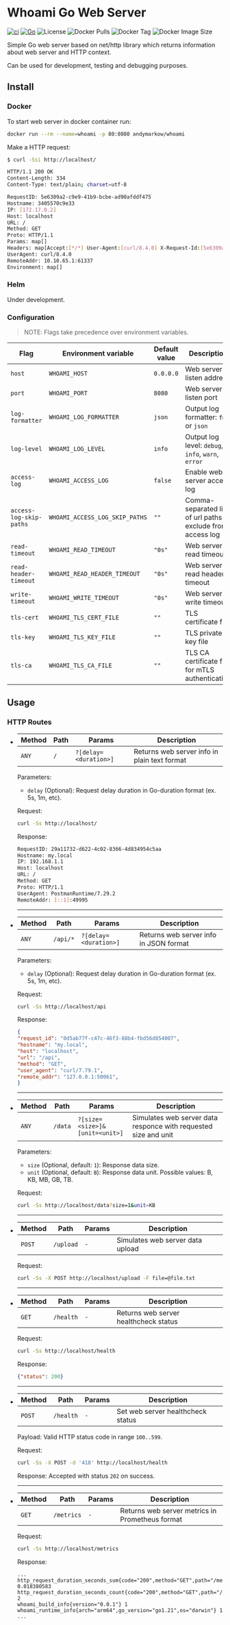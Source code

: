 # Whoami Go Web Server

[![ci](https://github.com/andymarkow/whoami/actions/workflows/ci.yml/badge.svg)](https://github.com/andymarkow/whoami/actions/workflows/ci.yml)
[![Go](https://img.shields.io/static/v1?label=go&message=v1.21%2b&color=blue&logo=go)](#)
![License](https://img.shields.io/github/license/andymarkow/whoami)
![Docker Pulls](https://img.shields.io/docker/pulls/andymarkow/whoami)
![Docker Tag](https://img.shields.io/docker/v/andymarkow/whoami?label=docker%20tag)
![Docker Image Size](https://img.shields.io/docker/image-size/andymarkow/whoami/latest)
<!-- ![Release](https://img.shields.io/github/v/release/andymarkow/whoami?display_name=release&include_prereleases&sort=date) -->

Simple Go web server based on net/http library which returns information about web server and HTTP context.

Can be used for development, testing and debugging purposes.


## Install

### Docker

To start web server in docker container run:
```bash
docker run --rm --name=whoami -p 80:8080 andymarkow/whoami
```

Make a HTTP request:
```bash
$ curl -Ssi http://localhost/

HTTP/1.1 200 OK
Content-Length: 334
Content-Type: text/plain; charset=utf-8

RequestID: 5e6309a2-c9e9-41b9-bcbe-ad90afddf475
Hostname: 3405570c9e33
IP: [172.17.0.2]
Host: localhost
URL: /
Method: GET
Proto: HTTP/1.1
Params: map[]
Headers: map[Accept:[*/*] User-Agent:[curl/8.4.0] X-Request-Id:[5e6309a2-c9e9-41b9-bcbe-ad90afddf475]]
UserAgent: curl/8.4.0
RemoteAddr: 10.10.65.1:61337
Environment: map[]
```


### Helm

Under development.


### Configuration

> NOTE: Flags take precedence over environment variables.

| Flag | Environment variable | Default value | Description |
| --- | --- | --- | --- |
| `host` | `WHOAMI_HOST` | `0.0.0.0` | Web server listen address |
| `port` | `WHOAMI_PORT` | `8080` | Web server listen port |
| `log-formatter` | `WHOAMI_LOG_FORMATTER` | `json` | Output log formatter: `fmt` or `json` |
| `log-level` | `WHOAMI_LOG_LEVEL` | `info` | Output log level: `debug`, `info`, `warn`, `error` |
| `access-log` | `WHOAMI_ACCESS_LOG` | `false` | Enable web server access log |
| `access-log-skip-paths` | `WHOAMI_ACCESS_LOG_SKIP_PATHS` | `""` | Comma-separated list of url paths to exclude from access log |
| `read-timeout` | `WHOAMI_READ_TIMEOUT` | `"0s"` | Web server read timeout |
| `read-header-timeout` | `WHOAMI_READ_HEADER_TIMEOUT` | `"0s"` | Web server read header timeout |
| `write-timeout` | `WHOAMI_WRITE_TIMEOUT` | `"0s"` | Web server write timeout |
| `tls-cert` | `WHOAMI_TLS_CERT_FILE` | `""` | TLS certificate file |
| `tls-key` | `WHOAMI_TLS_KEY_FILE` | `""` | TLS private key file |
| `tls-ca` | `WHOAMI_TLS_CA_FILE` | `""` | TLS CA certificate file for mTLS authentication |


## Usage

### HTTP Routes

- | Method | Path | Params | Description |
  | --- | --- | --- | --- |
  | `ANY` | `/` | `?[delay=<duration>]` | Returns web server info in plain text format |

  Parameters:
  - `delay` (Optional): Request delay duration in Go-duration format (ex. 5s, 1m, etc).

  Request:
  ```bash
  curl -Ss http://localhost/
  ```

	Response:
	```bash
	RequestID: 29a11732-d622-4c02-8366-4d834954c5aa
	Hostname: my.local
	IP: 192.168.1.1
	Host: localhost
	URL: /
	Method: GET
	Proto: HTTP/1.1
	UserAgent: PostmanRuntime/7.29.2
	RemoteAddr: [::1]:49995
	```
  ---


- | Method | Path | Params | Description |
  | --- | --- | --- | --- |
  | `ANY` | `/api/*` | `?[delay=<duration>]` | Returns web server info in JSON format |

  Parameters:
  - `delay` (Optional): Request delay duration in Go-duration format (ex. 5s, 1m, etc).

  Request:
  ```bash
  curl -Ss http://localhost/api
  ```

	Response:
	```json
  {
    "request_id": "0d5ab77f-c47c-46f3-88b4-fbd56d854007",
    "hostname": "my.local",
    "host": "localhost",
    "url": "/api",
    "method": "GET",
    "user_agent": "curl/7.79.1",
    "remote_addr": "127.0.0.1:50061",
  }
	```
  ---


- | Method | Path | Params | Description |
  | --- | --- | --- | --- |
  | `ANY` | `/data` | `?[size=<size>]&[unit=<unit>]` | Simulates web server data responce with requested size and unit |

  Parameters:
  - `size` (Optional, default: `1`): Response data size.
  - `unit` (Optional, default: `B`): Response data unit. Possible values: B, KB, MB, GB, TB.

  Request:
  ```bash
  curl -Ss http://localhost/data?size=1&unit=KB
  ```
  ---


- | Method | Path | Params | Description |
  | --- | --- | --- | --- |
  | `POST` | `/upload` | `-` | Simulates web server data upload |

  Request:
  ```bash
  curl -Ss -X POST http://localhost/upload -F file=@file.txt
  ```
  ---


- | Method | Path | Params | Description |
  | --- | --- | --- | --- |
  | `GET` | `/health` | `-` | Returns web server healthcheck status |
  
  Request:
  ```bash
  curl -Ss http://localhost/health
  ```

	Response:
	```json
  {"status": 200}
	```
  ---


- | Method | Path | Params | Description |
  | --- | --- | --- | --- |
  | `POST` | `/health` | `-` | Set web server healthcheck status |
  
  Payload: Valid HTTP status code in range `100..599`.

  Request:
  ```bash
  curl -Ss -X POST -d '418' http://localhost/health
  ```

	Response: Accepted with status `202` on success.
  
  ---


- | Method | Path | Params | Description |
  | --- | --- | --- | --- |
  | `GET` | `/metrics` | `-` | Returns web server metrics in Prometheus format |
  
  Request:
  ```bash
  curl -Ss http://localhost/metrics
  ```

	Response:
	```
  ...
  http_request_duration_seconds_sum{code="200",method="GET",path="/metrics",service=""} 0.018380583
  http_request_duration_seconds_count{code="200",method="GET",path="/metrics",service=""} 2
  whoami_build_info{version="0.0.1"} 1
  whoami_runtime_info{arch="arm64",go_version="go1.21",os="darwin"} 1
  ...
	```
